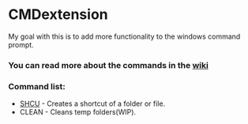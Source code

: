 # CMDextension
My goal with this is to add more functionality to the windows command prompt.

### You can read more about the commands in the [wiki](https://github.com/kres0345/CMDextension/wiki)

### Command list:
- [SHCU](https://github.com/kres0345/CMDextension/wiki/Command-!-shcu) - Creates a shortcut of a folder or file.
- CLEAN - Cleans temp folders(WIP).
